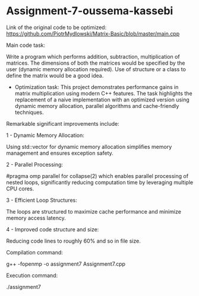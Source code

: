 # Assignment-7-oussema-kassebi

Link of the original code to be optimized:
https://github.com/PiotrMydlowski/Matrix-Basic/blob/master/main.cpp

Main code task: 

Write a program which performs addition, subtraction, multiplication of matrices.
The dimensions of both the matrices would be specified by the user (dynamic memory allocation required).
Use of structure or a class to define the matrix would be a good idea.


+ Optimization task:
This project demonstrates performance gains in matrix multiplication using modern C++ features. The task highlights the replacement of a  naive implementation with an optimized version using dynamic memory allocation, parallel algorithms and cache-friendly techniques.

Remarkable significant improvements include:

 1 - Dynamic Memory Allocation:
 
 Using std::vector for dynamic memory allocation simplifies memory management and ensures exception safety.
     
 2 - Parallel Processing:
 
#pragma omp parallel for collapse(2) which enables parallel processing of nested loops, significantly reducing computation time by leveraging multiple CPU cores.
 
 3 - Efficient Loop Structures:
 
 The loops are structured to maximize cache performance and minimize memory access latency.
     
 4 - Improved code structure and size:
 
 Reducing code lines to roughly 60% and so in file size.


 Compilation command:
 
 g++ -fopenmp -o assignment7 Assignment7.cpp
 
 Execution command:
 
 ./assignment7
